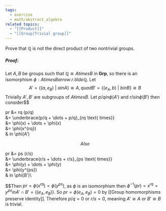```yaml
---
tags:
  - exercise
  - math/abstract_algebra
related topics:
  - "[[Product]]"
  - "[[Group|Trivial group]]"
---
```

Prove that $\mathbb{Q}$ is not the direct product of two nontrivial groups.
##### Proof:
Let $A,B$ be groups such that $\mathbb{Q} \cong A times B$ in $\mathbf{Grp}$, so there is an isomorphism $\phi: A times B arrow.r.tilde \mathbb{Q}$. Let$$
A' = \{(a, e_B)\ |\ a in A\}\cong A, quad B' = \{(e_A, b)\ |\ b in B\}\cong B
$$Trivially $A',B'$ are subgroups of $A times B$. Let $p/q in \phi(A')$ and $r/s in \phi(B')$ then consider$$

  pr 
  &= rq (p/q)\
  &= \underbrace{p/q + \dots + p/q}_{rq \text{ times}}\
  &= \phi(x) + \dots + \phi(x)\
  &= \phi(x^{rq})\
  & in \phi(A')

$$Also$$

  pr
  &= ps (r/s)\
  &= \underbrace{r/s + \dots + r/s}_{ps \text{ times}}\
  &= \phi(y) + \dots + \phi(y)\
  &= \phi(y^{ps})\
  & in \phi(B')\

$$Then $pr = \phi(x^{rq}) = \phi(y^{ps})$, as $\phi$ is an isomorphism then $\phi^{-1}(pr)=x^{rq}=y^{ps} in A' \cap B' =\{(e_A, e_B)\}$. So $pr = \phi(e_A, e_B) = 0$ by [[Group homomorphisms preserve identity]]. Therefore $p/q=0$ or $r/s=0$, meaning $A'\cong A$ or $B'\cong B$ is trivial.
